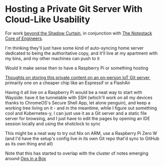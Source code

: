 # Hosting a Private Git Server With Cloud-Like Usability

For work [beyond the Shadow Curtain](e50eb50f-cc83-43b5-888a-d2ae77daf8a5.md), in conjunction with [The Notestack Core of Engineers](30ec2e6e-47d0-496a-a523-0732b35aea8a.md).

I'm thinking they'll just have some kind of auto-syncing home server dedicated to being the authoritative copy, and it'll live at my apartment with my bins, and my other machines can push to it

Would it make sense then to have a Raspberry Pi or something hosting

[Thoughts on storing this private content on an on-person IoT Git server](8ee4ce3b-d7bc-46d1-a7df-913a847bf2b1.md), primarily one on a cheaper chip like an Espressif or a FlashAir

Having it all live on a Raspberry Pi would be a neat way to start with Wayside: have it be tunnelable with SSH (which'll work on all my devices thanks to ChromeOS's Secure Shell App, let alone penguin), and keep a working tree living on it - and in the meantime, while I figure out something cool and Kubernetes-y, I can just use it as a Git server and a static file server for browsing, and I just have to edit the pages by opening an IDE session locally and using the shotclock to sync

This might be a neat way to try out Nix on ARM, use a Raspberry Pi Zero W (and I'd have the setup's config live in its own Git repo that'd sync to GitHub as its own thing and all)

Note that this has started to overlap with the cluster of notes emerging around [Ops in a Box](035d1e22-7dca-4901-aa4a-1624e7a6a15c.md)
